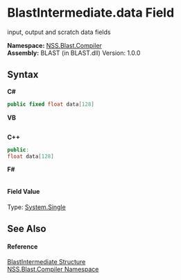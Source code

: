 # BlastIntermediate.data Field
 

input, output and scratch data fields

**Namespace:**&nbsp;<a href="26a25caa-f50b-92ad-f15c-dbb9db1493ae.md">NSS.Blast.Compiler</a><br />**Assembly:**&nbsp;BLAST (in BLAST.dll) Version: 1.0.0

## Syntax

**C#**<br />
``` C#
public fixed float data[128]
```

**VB**<br />
``` VB

```

**C++**<br />
``` C++
public:
float data[128]
```

**F#**<br />
``` F#

```


#### Field Value
Type: <a href="https://docs.microsoft.com/dotnet/api/system.single" target="_blank" rel="noopener noreferrer">System.Single</a>

## See Also


#### Reference
<a href="32900304-967e-b7b4-7743-8a10dd78931b.md">BlastIntermediate Structure</a><br /><a href="26a25caa-f50b-92ad-f15c-dbb9db1493ae.md">NSS.Blast.Compiler Namespace</a><br />